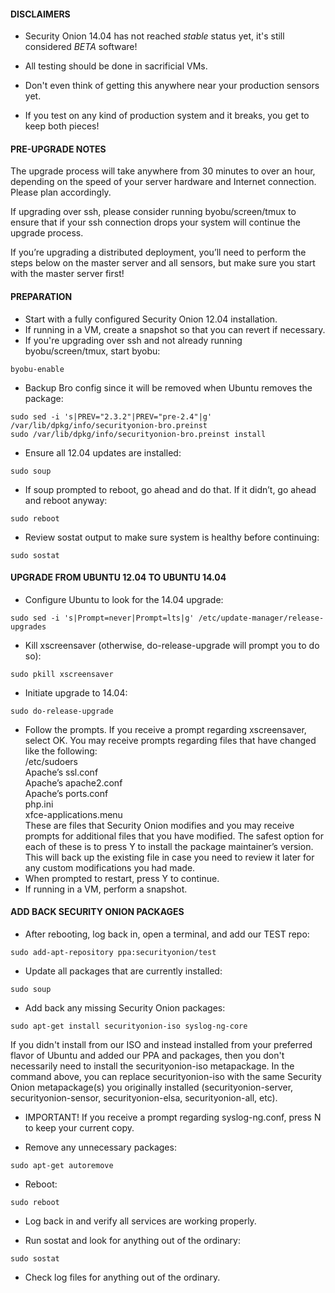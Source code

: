 #### DISCLAIMERS

* Security Onion 14.04 has not reached *stable* status yet, it's still considered *BETA* software!

* All testing should be done in sacrificial VMs.

* Don't even think of getting this anywhere near your production sensors yet.

* If you test on any kind of production system and it breaks, you get to keep both pieces!

#### PRE-UPGRADE NOTES

The upgrade process will take anywhere from 30 minutes to over an hour, depending on the speed of your server hardware and Internet connection.  Please plan accordingly.

If upgrading over ssh, please consider running byobu/screen/tmux to ensure that if your ssh connection drops your system will continue the upgrade process.

If you’re upgrading a distributed deployment, you’ll need to perform the steps below on the master server and all sensors, but make sure you start with the master server first!

#### PREPARATION
* Start with a fully configured Security Onion 12.04 installation.
* If running in a VM, create a snapshot so that you can revert if necessary.
* If you're upgrading over ssh and not already running byobu/screen/tmux, start byobu:
```
byobu-enable
```
* Backup Bro config since it will be removed when Ubuntu removes the package:
```
sudo sed -i 's|PREV="2.3.2"|PREV="pre-2.4"|g' /var/lib/dpkg/info/securityonion-bro.preinst
sudo /var/lib/dpkg/info/securityonion-bro.preinst install
```
* Ensure all 12.04 updates are installed:
```
sudo soup
```

* If soup prompted to reboot, go ahead and do that.  If it didn’t, go
ahead and reboot anyway:
```
sudo reboot
```

* Review sostat output to make sure system is healthy before continuing:
```
sudo sostat
```

#### UPGRADE FROM UBUNTU 12.04 TO UBUNTU 14.04

* Configure Ubuntu to look for the 14.04 upgrade:
```
sudo sed -i 's|Prompt=never|Prompt=lts|g' /etc/update-manager/release-upgrades
```

* Kill xscreensaver (otherwise, do-release-upgrade will prompt you to do so):
```
sudo pkill xscreensaver
```

* Initiate upgrade to 14.04:
```
sudo do-release-upgrade
```

* Follow the prompts. If you receive a prompt regarding xscreensaver, select OK. You may receive prompts regarding files that have changed like the following:  
/etc/sudoers  
Apache’s ssl.conf  
Apache’s apache2.conf  
Apache’s ports.conf  
php.ini  
xfce-applications.menu  
These are files that Security Onion modifies and you may receive prompts for additional files that you have modified. The safest option for each of these is to press Y to install the package maintainer’s version. This will back up the existing file in case you need to review it later for any custom modifications you had made.  
* When prompted to restart, press Y to continue.
* If running in a VM, perform a snapshot.

#### ADD BACK SECURITY ONION PACKAGES

* After rebooting, log back in, open a terminal, and add our TEST repo:
```
sudo add-apt-repository ppa:securityonion/test
```

* Update all packages that are currently installed:
```
sudo soup
```

* Add back any missing Security Onion packages:
```
sudo apt-get install securityonion-iso syslog-ng-core
```
If you didn't install from our ISO and instead installed from your preferred flavor of Ubuntu and added our PPA and packages, then you don't necessarily need to install the securityonion-iso metapackage.  In the command above, you can replace securityonion-iso with the same Security Onion metapackage(s) you originally installed (securityonion-server, securityonion-sensor, securityonion-elsa, securityonion-all, etc).

* IMPORTANT! If you receive a prompt regarding syslog-ng.conf, press N to keep your current copy.

* Remove any unnecessary packages:
```
sudo apt-get autoremove
```

* Reboot:
```
sudo reboot
```

* Log back in and verify all services are working properly.

* Run sostat and look for anything out of the ordinary:
```
sudo sostat
```

* Check log files for anything out of the ordinary.